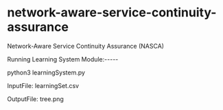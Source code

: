 # network-aware-service-continuity-assurance
Network-Aware Service Continuity Assurance (NASCA)


Running Learning System Module:-----

python3 learningSystem.py

InputFile: learningSet.csv

OutputFile: tree.png

